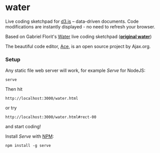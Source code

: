 # water

Live coding sketchpad for <a href="http://mbostock.github.com/d3/">d3.js</a> –
data-driven documents.
Code modifications are instantly displayed - no need to refresh your browser.

Based on Gabriel Florit's <a href='https://github.com/gabrielflorit/water'>Water</a>
live coding sketchpad (**<a href='http://gabrielflor.it/water'>original water</a>**)

The beautiful code editor, <a href='http://ace.ajax.org/'>Ace</a>, is an open source project by Ajax.org.

### Setup

Any static file web server will work, for example *Serve* for NodeJS:

    serve

Then hit

    http://localhost:3000/water.html

or try

    http://localhost:3000/water.html#rect-00

and start coding!

Install *Serve* with [NPM](http://npmjs.org/):

    npm install -g serve
